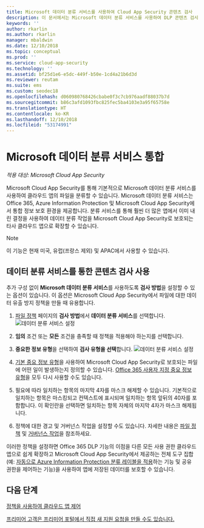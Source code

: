 ```yaml
---
title: Microsoft 데이터 분류 서비스를 사용하여 Cloud App Security 콘텐츠 검사
description: 이 문서에서는 Microsoft 데이터 분류 서비스를 사용하여 DLP 콘텐츠 검사를 수행할 때 Cloud App Security에서 수행하는 프로세스를 설명합니다.
keywords: ''
author: rkarlin
ms.author: rkarlin
manager: mbaldwin
ms.date: 12/10/2018
ms.topic: conceptual
ms.prod: ''
ms.service: cloud-app-security
ms.technology: ''
ms.assetid: bf25d1e6-e5dc-449f-b50e-1cd4a21b6d3d
ms.reviewer: reutam
ms.suite: ems
ms.custom: seodec18
ms.openlocfilehash: d060980768426cbabe0f3c7cb976aadf88037b7d
ms.sourcegitcommit: b86c3afd1093fbc825fec5ba4103e3a95f65758e
ms.translationtype: HT
ms.contentlocale: ko-KR
ms.lasthandoff: 12/10/2018
ms.locfileid: "53174991"
---
```

# <a name="microsoft-data-classification-services-integration"></a>Microsoft 데이터 분류 서비스 통합

*적용 대상: Microsoft Cloud App Security*

Microsoft Cloud App Security를 통해 기본적으로 Microsoft 데이터 분류 서비스를 사용하여 클라우드 앱의 파일을 분류할 수 있습니다. Microsoft 데이터 분류 서비스는 Office 365, Azure Information Protection 및 Microsoft Cloud App Security에서 통합 정보 보호 환경을 제공합니다. 분류 서비스를 통해 훨씬 더 많은 앱에서 이미 내린 결정을 사용하여 데이터 분류 작업을 Microsoft Cloud App Security로 보호되는 타사 클라우드 앱으로 확장할 수 있습니다.

>[!NOTE]
> 이 기능은 현재 미국, 유럽(프랑스 제외) 및 APAC에서 사용할 수 있습니다.


## <a name="enable-content-inspection-with-data-classification-services"></a>데이터 분류 서비스를 통한 콘텐츠 검사 사용

추가 구성 없이 **Microsoft 데이터 분류 서비스**를 사용하도록 **검사 방법**을 설정할 수 있는 옵션이 있습니다. 이 옵션은 Microsoft Cloud App Security에서 파일에 대한 데이터 유출 방지 정책을 만들 때 유용합니다.


1. [파일 정책](data-protection-policies.md) 페이지의 **검사 방법**에서 **데이터 분류 서비스**를 선택합니다.
     ![데이터 분류 서비스 설정](./media/dcs-enable.png)
2. **임의** 조건 또는 **모든** 조건을 충족할 때 정책을 적용해야 하는지를 선택합니다.
3. **중요한 정보 유형**을 선택하여 **검사 유형을 선택**합니다.
 ![데이터 분류 서비스 설정](./media/dcs-sensitive-information-type.png)

4. [기본 중요 정보 유형](https://support.office.com/article/what-the-sensitive-information-types-look-for-fd505979-76be-4d9f-b459-abef3fc9e86b)을 사용하여 Microsoft Cloud App Security로 보호되는 파일에 어떤 일이 발생하는지 정의할 수 있습니다. [Office 365 사용자 지정 중요 정보 유형](https://support.office.com/article/create-a-custom-sensitive-information-type-82c382a5-b6db-44fd-995d-b333b3c7fc30)을 모두 다시 사용할 수도 있습니다.

5. 필요에 따라 일치하는 항목의 마지막 4자를 마스크 해제할 수 있습니다. 기본적으로 일치하는 항목은 마스킹되고 컨텍스트에 표시되며 일치하는 항목 앞뒤의 40자를 포함합니다. 이 확인란을 선택하면 일치하는 항목 자체의 마지막 4자가 마스크 해제됩니다.

6. 정책에 대한 경고 및 거버넌스 작업을 설정할 수도 있습니다. 자세한 내용은 [파일 정책](data-protection-policies.md) 및 [거버넌스 작업](governance-actions.md)을 참조하세요.

이러한 정책을 설정하면 Office 365 DLP 기능의 이점을 다른 모든 사용 권한 클라우드 앱으로 쉽게 확장하고 Microsoft Cloud App Security에서 제공하는 전체 도구 집합(예: [자동으로 Azure Information Protection 분류 레이블을 적용](azip-integration.md)하는 기능 및 공유 권한을 제어하는 기능)을 사용하여 앱에 저장된 데이터를 보호할 수 있습니다.



## <a name="next-steps"></a>다음 단계  
[정책을 사용하여 클라우드 앱 제어](control-cloud-apps-with-policies.md)   

[프리미어 고객은 프리미어 포털에서 직접 새 지원 요청을 만들 수도 있습니다.](https://premier.microsoft.com/)  
  